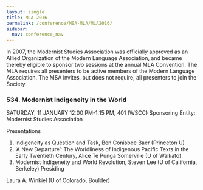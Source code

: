 ```yaml
---
layout: single
title: MLA 2016
permalink: /conference/MSA-MLA/MLA2016/
sidebar:
  nav: conference_nav
---
```


In 2007, the Modernist Studies Association was officially approved as an Allied Organization of the Modern Language Association, and became thereby eligible to sponsor two sessions at the annual MLA Convention. The MLA requires all presenters to be active members of the Modern Language Association. The MSA invites, but does not require, all presenters to join the Society.

<h3>534. Modernist Indigeneity in the World</h3>
SATURDAY, 11 JANUARY 12:00 PM-1:15 PM, 401 (WSCC)
Sponsoring Entity: Modernist Studies Association

Presentations
1. Indigeneity as Question and Task, Ben Conisbee Baer (Princeton U)
2. ‘A New Departure’: The Worldliness of Indigenous Pacific Texts in the Early Twentieth Century, Alice Te Punga Somerville (U of Waikato)
3. Modernist Indigeneity and World Revolution, Steven Lee (U of California, Berkeley) Presiding

Laura A. Winkiel (U of Colorado, Boulder)